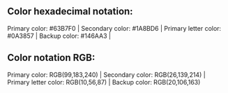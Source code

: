 ## Color hexadecimal notation:
Primary color: #63B7F0 |
Secondary color: #1A8BD6 |
Primary letter color: #0A3857 |
Backup color: #146AA3 |

## Color notation RGB:
Primary color: RGB(99,183,240) |
Secondary color: RGB(26,139,214) |
Primary letter color: RGB(10,56,87) |
Backup color: RGB(20,106,163)